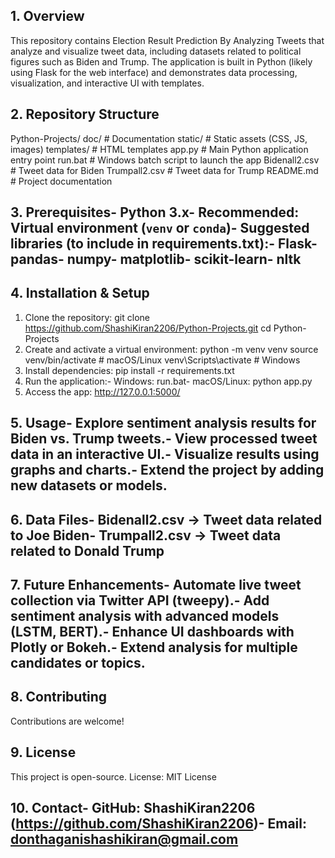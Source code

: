  ## 1. Overview
 This repository contains Election Result Prediction By Analyzing Tweets that analyze and visualize tweet data, including datasets
 related to political figures such as Biden and Trump. The application is built in Python (likely using
 Flask for the web interface) and demonstrates data processing, visualization, and interactive UI with
 templates.
 ## 2. Repository Structure
 Python-Projects/
 doc/ # Documentation
 static/ # Static assets (CSS, JS, images)
 templates/ # HTML templates
 app.py # Main Python application entry point
 run.bat # Windows batch script to launch the app
 Bidenall2.csv # Tweet data for Biden
 Trumpall2.csv # Tweet data for Trump
 README.md # Project documentation
 ## 3. Prerequisites- Python 3.x- Recommended: Virtual environment (`venv` or `conda`)- Suggested libraries (to include in requirements.txt):- Flask- pandas- numpy- matplotlib- scikit-learn- nltk
 ## 4. Installation & Setup
 1. Clone the repository:
 git clone https://github.com/ShashiKiran2206/Python-Projects.git
 cd Python-Projects
2. Create and activate a virtual environment:
 python -m venv venv
 source venv/bin/activate # macOS/Linux
 venv\Scripts\activate # Windows
 3. Install dependencies:
 pip install -r requirements.txt
 4. Run the application:- Windows: run.bat- macOS/Linux: python app.py
 5. Access the app:
 http://127.0.0.1:5000/
 ## 5. Usage- Explore sentiment analysis results for Biden vs. Trump tweets.- View processed tweet data in an interactive UI.- Visualize results using graphs and charts.- Extend the project by adding new datasets or models.
 ## 6. Data Files- Bidenall2.csv → Tweet data related to Joe Biden- Trumpall2.csv → Tweet data related to Donald Trump
 ## 7. Future Enhancements- Automate live tweet collection via Twitter API (tweepy).- Add sentiment analysis with advanced models (LSTM, BERT).- Enhance UI dashboards with Plotly or Bokeh.- Extend analysis for multiple candidates or topics.
 ## 8. Contributing
 Contributions are welcome!
 ## 9. License
This project is open-source. License: MIT License
 ## 10. Contact- GitHub: ShashiKiran2206 (https://github.com/ShashiKiran2206)- Email: donthaganishashikiran@gmail.com
